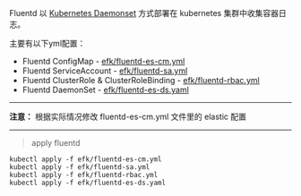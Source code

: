 Fluentd 以 [Kubernetes Daemonset](https://kubernetes.io/docs/concepts/workloads/controllers/daemonset/) 方式部署在 kubernetes 集群中收集容器日志。

主要有以下yml配置：

* Fluentd ConfigMap  -  [efk/fluentd-es-cm.yml](./efk/fluentd-es-cm.yml)
* Fluentd ServiceAccount - [efk/fluentd-sa.yml](./efk/fluentd-sa.yml)
* Fluentd ClusterRole & ClusterRoleBinding -  [efk/fluentd-rbac.yml](./efk/fluentd-rbac.yml)
* Fluentd DaemonSet - [efk/fluentd-es-ds.yaml](./efk/fluentd-es-ds.yaml)

***
**注意：**
根据实际情况修改 fluentd-es-cm.yml 文件里的 elastic 配置
***

> apply fluentd
```
kubectl apply -f efk/fluentd-es-cm.yml
kubectl apply -f efk/fluentd-sa.yml
kubectl apply -f efk/fluentd-rbac.yml
kubectl apply -f efk/fluentd-es-ds.yaml
```